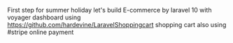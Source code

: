 First step for summer holiday let's build E-commerce by laravel 10 with voyager dashboard
using https://github.com/hardevine/LaravelShoppingcart shopping cart
also using #stripe online payment 
